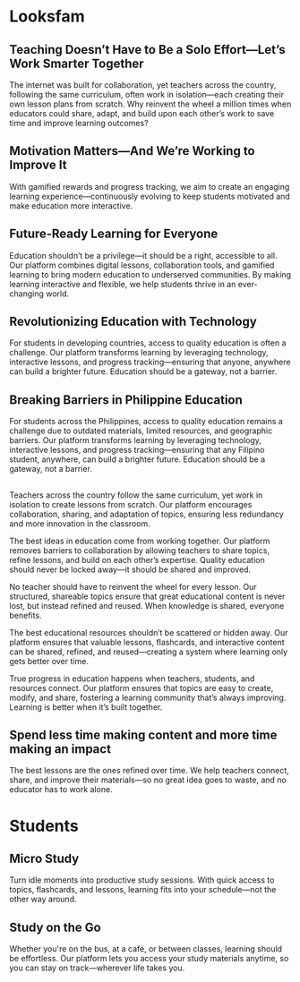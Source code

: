 # Looksfam


## Teaching Doesn’t Have to Be a Solo Effort—Let’s Work Smarter Together
The internet was built for collaboration, yet teachers across the country, following the same curriculum, often work in isolation—each creating their own lesson plans from scratch. Why reinvent the wheel a million times when educators could share, adapt, and build upon each other’s work to save time and improve learning outcomes?

## Motivation Matters—And We’re Working to Improve It
With gamified rewards and progress tracking, we aim to create an engaging learning experience—continuously evolving to keep students motivated and make education more interactive.

## Future-Ready Learning for Everyone
Education shouldn’t be a privilege—it should be a right, accessible to all. Our platform combines digital lessons, collaboration tools, and gamified learning to bring modern education to underserved communities. By making learning interactive and flexible, we help students thrive in an ever-changing world.

## Revolutionizing Education with Technology
For students in developing countries, access to quality education is often a challenge. Our platform transforms learning by leveraging technology, interactive lessons, and progress tracking—ensuring that anyone, anywhere can build a brighter future. Education should be a gateway, not a barrier.

## Breaking Barriers in Philippine Education
For students across the Philippines, access to quality education remains a challenge due to outdated materials, limited resources, and geographic barriers. Our platform transforms learning by leveraging technology, interactive lessons, and progress tracking—ensuring that any Filipino student, anywhere, can build a brighter future. Education should be a gateway, not a barrier.

## 

Teachers across the country follow the same curriculum, yet work in isolation to create lessons from scratch. Our platform encourages collaboration, sharing, and adaptation of topics, ensuring less redundancy and more innovation in the classroom.


The best ideas in education come from working together. Our platform removes barriers to collaboration by allowing teachers to share topics, refine lessons, and build on each other’s expertise. Quality education should never be locked away—it should be shared and improved.

No teacher should have to reinvent the wheel for every lesson. Our structured, shareable topics ensure that great educational content is never lost, but instead refined and reused. When knowledge is shared, everyone benefits.


The best educational resources shouldn’t be scattered or hidden away. Our platform ensures that valuable lessons, flashcards, and interactive content can be shared, refined, and reused—creating a system where learning only gets better over time.


True progress in education happens when teachers, students, and resources connect. Our platform ensures that topics are easy to create, modify, and share, fostering a learning community that’s always improving. Learning is better when it’s built together.



## Spend less time making content and more time making an impact
The best lessons are the ones refined over time. We help teachers connect, share, and improve their materials—so no great idea goes to waste, and no educator has to work alone.


# Students

## Micro Study
Turn idle moments into productive study sessions. With quick access to topics, flashcards, and lessons, learning fits into your schedule—not the other way around.

## Study on the Go
Whether you're on the bus, at a café, or between classes, learning should be effortless. Our platform lets you access your study materials anytime, so you can stay on track—wherever life takes you.

